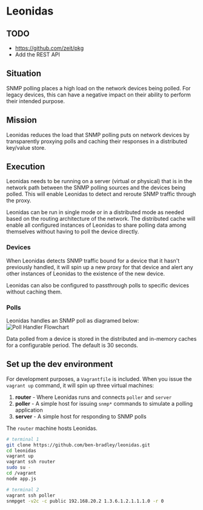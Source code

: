 # Leonidas

## TODO

- https://github.com/zeit/pkg
- Add the REST API

## Situation

SNMP polling places a high load on the network devices being polled. For legacy devices, this can have a negative impact on their ability to perform their intended purpose.

## Mission

Leonidas reduces the load that SNMP polling puts on network devices by transparently proxying polls and caching their responses in a distributed key/value store.

## Execution

Leonidas needs to be running on a server (virtual or physical) that is in the network path between the SNMP polling sources and the devices being polled. This will enable Leonidas to detect and reroute SNMP traffic through the proxy.

Leonidas can be run in single mode or in a distributed mode as needed based on the routing architecture of the network. The distributed cache will enable all configured instances of Leonidas to share polling data among themselves without having to poll the device directly.

### Devices

When Leonidas detects SNMP traffic bound for a device that it hasn't previously handled, it will spin up a new proxy for that device and alert any other instances of Leonidas to the existence of the new device.

Leonidas can also be configured to passthrough polls to specific devices without caching them.

### Polls

Leonidas handles an SNMP poll as diagramed below:
![Poll Handler Flowchart](https://https://raw.githubusercontent.com/ben-bradley/leonidas/master/docs/poll-handler-flowchart.png "Poll Handler Flowchart")

Data polled from a device is stored in the distributed and in-memory caches for a configurable period. The default is 30 seconds.


## Set up the dev environment

For development purposes, a `Vagrantfile` is included. When you issue the `vagrant up` command, it will spin up three virtual machines:
1. **router** - Where Leonidas runs and connects `poller` and `server`
2. **poller** - A simple host for issuing `snmp*` commands to simulate a polling application
3. **server** - A simple host for responding to SNMP polls

The `router` machine hosts Leonidas.


```bash
# terminal 1
git clone https://github.com/ben-bradley/leonidas.git
cd leonidas
vagrant up
vagrant ssh router
sudo su -
cd /vagrant
node app.js
```

```bash
# terminal 2
vagrant ssh poller
snmpget -v2c -c public 192.168.20.2 1.3.6.1.2.1.1.1.0 -r 0
```
